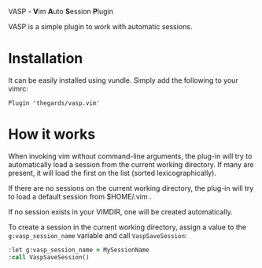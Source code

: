 VASP - **V**im **A**uto **S**ession **P**lugin

  VASP is a simple plugin to work with automatic sessions.

# Installation
  It can be easily installed using vundle. Simply add the following to your vimrc:
  
  ```Plugin 'thegards/vasp.vim'```

# How it works
  When invoking vim without command-line arguments, the plug-in will try to automatically load a session from the current working directory. If many are present, it will load the first on the list (sorted lexicographically).
  
  If there are no sessions on the current working directory, the plug-in will try to load a default session from $HOME/.vim .
  
  If no session exists in your VIMDIR, one will be created automatically.
  
  To create a session in the current working directory, assign a value to the `g:vasp_session_name` variable and call `VaspSaveSession`:
  
  ```f
  :let g:vasp_session_name = MySessionName
  :call VaspSaveSession()
  ```
